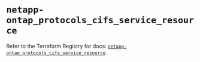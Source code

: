 # `netapp-ontap_protocols_cifs_service_resource`

Refer to the Terraform Registry for docs: [`netapp-ontap_protocols_cifs_service_resource`](https://registry.terraform.io/providers/netapp/netapp-ontap/2.3.0/docs/resources/protocols_cifs_service_resource).
